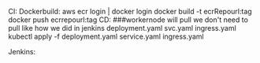CI:
Dockerbuild:
    aws ecr login | docker login
    docker build -t ecrRepourl:tag
    docker push ecrrepourl:tag
CD:
###workernode will pull we don't need to pull like how we did in jenkins
deployment.yaml
svc.yaml
ingress.yaml
kubectl apply -f deployment.yaml service.yaml ingress.yaml

Jenkins:
